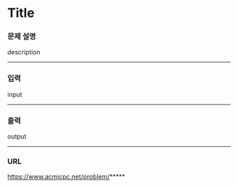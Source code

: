 # Title

### 문제 설명

description

-----------
### 입력

input

-----------
### 출력

output

-----------
### URL

https://www.acmicpc.net/problem/*****
